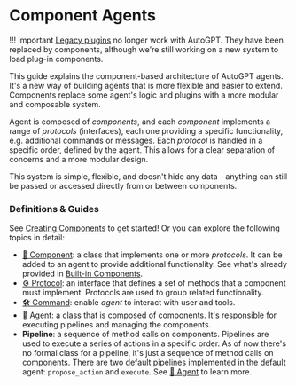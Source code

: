 # Component Agents

!!! important
    [Legacy plugins] no longer work with AutoGPT. They have been replaced by components,
    although we're still working on a new system to load plug-in components.

[Legacy plugins]: https://github.com/Significant-Gravitas/Auto-GPT-Plugins

This guide explains the component-based architecture of AutoGPT agents. It's a new way of building agents that is more flexible and easier to extend. Components replace some agent's logic and plugins with a more modular and composable system.

Agent is composed of *components*, and each *component* implements a range of *protocols* (interfaces), each one providing a specific functionality, e.g. additional commands or messages. Each *protocol* is handled in a specific order, defined by the agent. This allows for a clear separation of concerns and a more modular design.

This system is simple, flexible, and doesn't hide any data - anything can still be passed or accessed directly from or between components.

### Definitions & Guides

See [Creating Components](./creating-components.md) to get started! Or you can explore the following topics in detail:

- [🧩 Component](./components.md): a class that implements one or more *protocols*. It can be added to an agent to provide additional functionality. See what's already provided in [Built-in Components](./built-in-components.md).
- [⚙️ Protocol](./protocols.md): an interface that defines a set of methods that a component must implement. Protocols are used to group related functionality.
- [🛠️ Command](./commands.md): enable *agent* to interact with user and tools.
- [🤖 Agent](./agents.md): a class that is composed of components. It's responsible for executing pipelines and managing the components.
- **Pipeline**: a sequence of method calls on components. Pipelines are used to execute a series of actions in a specific order. As of now there's no formal class for a pipeline, it's just a sequence of method calls on components. There are two default pipelines implemented in the default agent: `propose_action` and `execute`. See [🤖 Agent](./agents.md) to learn more.

